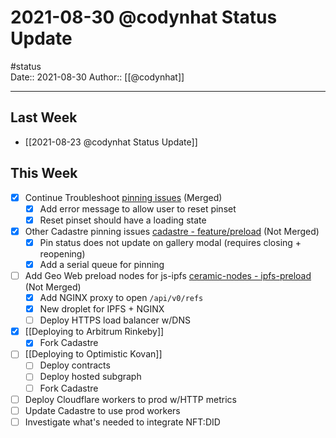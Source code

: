 # 2021-08-30 @codynhat Status Update
#status  
Date:: 2021-08-30
Author:: [[@codynhat]]  

---

## Last Week
- [[2021-08-23 @codynhat Status Update]]

## This Week
- [x] Continue Troubleshoot [pinning issues](https://github.com/Geo-Web-Project/storage-workers/issues/3) (Merged)
	- [x] Add error message to allow user to reset pinset
	- [x] Reset pinset should have a loading state
- [x] Other Cadastre pinning issues [cadastre  - feature/preload](https://github.com/Geo-Web-Project/cadastre/tree/feature/preload) (Not Merged)
	- [x] Pin status does not update on gallery modal (requires closing + reopening)
	- [x] Add a serial queue for pinning
- [ ] Add Geo Web preload nodes for js-ipfs [ceramic-nodes - ipfs-preload](https://github.com/Geo-Web-Project/ceramic-nodes/tree/ipfs-preload) (Not Merged)
	- [x] Add NGINX proxy to open `/api/v0/refs`
	- [x] New droplet for IPFS + NGINX
	- [ ] Deploy HTTPS load balancer w/DNS
- [x] [[Deploying to Arbitrum Rinkeby]]
	- [x] Fork Cadastre
- [ ] [[Deploying to Optimistic Kovan]]
	- [ ] Deploy contracts
	- [ ] Deploy hosted subgraph
	- [ ] Fork Cadastre
- [ ] Deploy Cloudflare workers to prod w/HTTP metrics
- [ ] Update Cadastre to use prod workers
- [ ] Investigate what's needed to integrate NFT:DID 